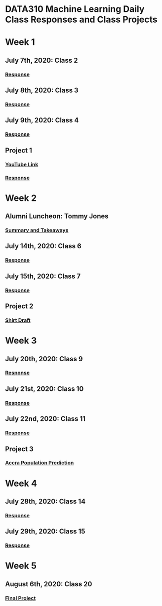 # DATA310 Machine Learning Daily Class Responses and Class Projects

# Week 1
## July 7th, 2020: Class 2
### [Response](Response7_7.md)
    
## July 8th, 2020: Class 3
### [Response](Response7_8.md)
  
## July 9th, 2020: Class 4
### [Response](Response7_9.md)

## Project 1
### [YouTube Link](https://youtu.be/8YfFboV4KEs)
### [Response](Response_Project1.md)

# Week 2
## Alumni Luncheon: Tommy Jones
### [Summary and Takeaways](Alumni_Luncheon.md)

## July 14th, 2020: Class 6
### [Response](Response7_14.md)

## July 15th, 2020: Class 7
### [Response](Response7_15.md)

## Project 2
### [Shirt Draft](Project_2.md)

# Week 3
## July 20th, 2020: Class 9
### [Response](Response7_20.md)

## July 21st, 2020: Class 10
### [Response](Response7_21.md)

## July 22nd, 2020: Class 11
### [Response](Response7_22.md)

## Project 3
### [Accra Population Prediction](Project_3.md)

# Week 4
## July 28th, 2020: Class 14
### [Response](Resp7_28.md)

## July 29th, 2020: Class 15
### [Response](Resp7_29.md)

# Week 5
## August 6th, 2020: Class 20
### [Final Project](FinalProject.md)
